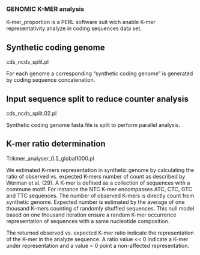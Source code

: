### GENOMIC K-MER analysis ###
K-mer_proportion is a PERL software suit wich anable K-mer representativity analyze in coding sequences data set. 

##  Synthetic coding genome

cds_ncds_split.pl

For each genome a corresponding “synthetic coding genome” is generated by coding sequence concatenation.

##  Input sequence split to reduce counter analysis 

cds_ncds_split.02.pl

Synthetic coding genome fasta file is split to perform parallel analysis.

##  K-mer ratio determination

Trikmer_analyser_0.5_global1000.pl

We estimated K-mers representation in synthetic genome by calculating the ratio of observed vs. expected K-mers number of count as described by Werman et al. (29). A K-mer is defined as a collection of sequences with a commune motif. For instance the NTC K-mer encompasses ATC, CTC, GTC and TTC sequences. The number of observed K-mers is directly count from synthetic genome.  Expected number is estimated by the average of one thousand K-mers counting of randomly shuffled sequences. This null model based on one thousand iteration ensure a random K-mer occurrence representation of sequences with a same nucleotide composition. 

The returned observed vs. expected K-mer ratio indicate the representation of the K-mer in the analyze sequence. A ratio value << 0 indicate a K-mer under representation and a value = 0 point a non-affected representation.  

